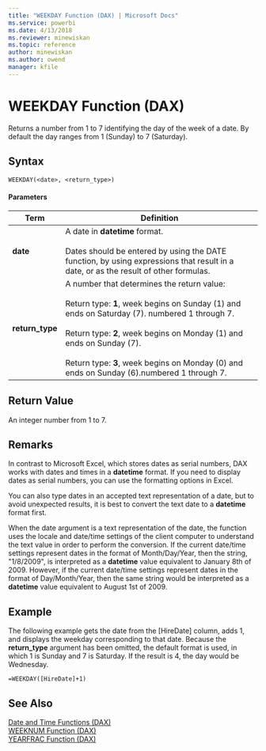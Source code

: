 ```yaml
---
title: "WEEKDAY Function (DAX) | Microsoft Docs"
ms.service: powerbi
ms.date: 4/13/2018
ms.reviewer: minewiskan
ms.topic: reference
author: minewiskan
ms.author: owend
manager: kfile
---
```

# WEEKDAY Function (DAX)
Returns a number from 1 to 7 identifying the day of the week of a date. By default the day ranges from 1 (Sunday) to 7 (Saturday).  
  
## Syntax  
  
```  
WEEKDAY(<date>, <return_type>)  
```  
  
#### Parameters  
  
|Term|Definition|  
|--------|--------------|  
|**date**|A date in **datetime** format.<br /><br />Dates should be entered by using the DATE function, by using expressions that result in a date, or as the result of other formulas.|  
|**return_type**|A number that determines the return value:<br /><br />Return type: **1**, week begins on Sunday (1) and ends on Saturday (7). numbered 1 through 7.<br /><br />Return type: **2**, week begins on Monday (1) and ends on Sunday (7).<br /><br />Return type: **3**, week begins on Monday (0) and ends on Sunday (6).numbered 1 through 7.|  
  
## Return Value  
An integer number from 1 to 7.  
  
## Remarks  
In contrast to Microsoft Excel, which stores dates as serial numbers, DAX works with dates and times in a **datetime** format. If you need to display dates as serial numbers, you can use the formatting options in Excel.  
  
You can also type dates in an accepted text representation of a date, but to avoid unexpected results, it is best to convert the text date to a **datetime** format first.  
  
When the date argument is a text representation of the date, the function uses the locale and date/time settings of the client computer to understand the text value in order to perform the conversion. If the current date/time settings represent dates in the format of Month/Day/Year, then the string, "1/8/2009", is interpreted as a **datetime** value equivalent to January 8th of 2009. However, if the current date/time settings represent dates in the format of Day/Month/Year, then the same string would be interpreted as a **datetime** value equivalent to August 1st of 2009.  
  
## Example  
The following example gets the date from the [HireDate] column, adds 1, and displays the weekday corresponding to that date. Because the **return_type** argument has been omitted, the default format is used, in which 1 is Sunday and 7 is Saturday. If the result is 4, the day would be Wednesday.  
  
```  
=WEEKDAY([HireDate]+1)  
```  
  
## See Also  
[Date and Time Functions &#40;DAX&#41;](date-and-time-functions-dax.md)  
[WEEKNUM Function &#40;DAX&#41;](weeknum-function-dax.md)  
[YEARFRAC Function &#40;DAX&#41;](yearfrac-function-dax.md)  
  
